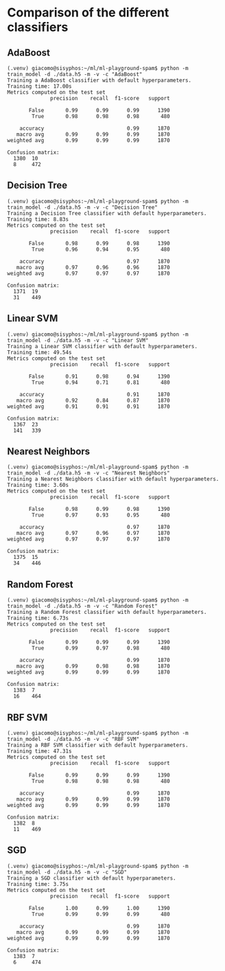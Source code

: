 # Comparison of the different classifiers

## AdaBoost

    (.venv) giacomo@sisyphos:~/ml/ml-playground-spam$ python -m train_model -d ./data.h5 -m -v -c "AdaBoost"
    Training a AdaBoost classifier with default hyperparameters.
    Training time: 17.00s
    Metrics computed on the test set
                  precision    recall  f1-score   support

           False       0.99      0.99      0.99      1390
            True       0.98      0.98      0.98       480

        accuracy                           0.99      1870
       macro avg       0.99      0.99      0.99      1870
    weighted avg       0.99      0.99      0.99      1870

    Confusion matrix:
      1380  10
      8     472

## Decision Tree

    (.venv) giacomo@sisyphos:~/ml/ml-playground-spam$ python -m train_model -d ./data.h5 -m -v -c "Decision Tree"
    Training a Decision Tree classifier with default hyperparameters.
    Training time: 8.83s
    Metrics computed on the test set
                  precision    recall  f1-score   support

           False       0.98      0.99      0.98      1390
            True       0.96      0.94      0.95       480

        accuracy                           0.97      1870
       macro avg       0.97      0.96      0.96      1870
    weighted avg       0.97      0.97      0.97      1870

    Confusion matrix:
      1371  19
      31    449

## Linear SVM

    (.venv) giacomo@sisyphos:~/ml/ml-playground-spam$ python -m train_model -d ./data.h5 -m -v -c "Linear SVM"
    Training a Linear SVM classifier with default hyperparameters.
    Training time: 49.54s
    Metrics computed on the test set
                  precision    recall  f1-score   support

           False       0.91      0.98      0.94      1390
            True       0.94      0.71      0.81       480

        accuracy                           0.91      1870
       macro avg       0.92      0.84      0.87      1870
    weighted avg       0.91      0.91      0.91      1870

    Confusion matrix:
      1367  23
      141   339

## Nearest Neighbors

    (.venv) giacomo@sisyphos:~/ml/ml-playground-spam$ python -m train_model -d ./data.h5 -m -v -c "Nearest Neighbors"
    Training a Nearest Neighbors classifier with default hyperparameters.
    Training time: 3.60s
    Metrics computed on the test set
                  precision    recall  f1-score   support

           False       0.98      0.99      0.98      1390
            True       0.97      0.93      0.95       480

        accuracy                           0.97      1870
       macro avg       0.97      0.96      0.97      1870
    weighted avg       0.97      0.97      0.97      1870

    Confusion matrix:
      1375  15
      34    446

## Random Forest

    (.venv) giacomo@sisyphos:~/ml/ml-playground-spam$ python -m train_model -d ./data.h5 -m -v -c "Random Forest"
    Training a Random Forest classifier with default hyperparameters.
    Training time: 6.73s
    Metrics computed on the test set
                  precision    recall  f1-score   support

           False       0.99      0.99      0.99      1390
            True       0.99      0.97      0.98       480

        accuracy                           0.99      1870
       macro avg       0.99      0.98      0.98      1870
    weighted avg       0.99      0.99      0.99      1870

    Confusion matrix:
      1383  7
      16    464

## RBF SVM

    (.venv) giacomo@sisyphos:~/ml/ml-playground-spam$ python -m train_model -d ./data.h5 -m -v -c "RBF SVM"
    Training a RBF SVM classifier with default hyperparameters.
    Training time: 47.31s
    Metrics computed on the test set
                  precision    recall  f1-score   support

           False       0.99      0.99      0.99      1390
            True       0.98      0.98      0.98       480

        accuracy                           0.99      1870
       macro avg       0.99      0.99      0.99      1870
    weighted avg       0.99      0.99      0.99      1870

    Confusion matrix:
      1382  8
      11    469

## SGD

    (.venv) giacomo@sisyphos:~/ml/ml-playground-spam$ python -m train_model -d ./data.h5 -m -v -c "SGD"
    Training a SGD classifier with default hyperparameters.
    Training time: 3.75s
    Metrics computed on the test set
                  precision    recall  f1-score   support

           False       1.00      0.99      1.00      1390
            True       0.99      0.99      0.99       480

        accuracy                           0.99      1870
       macro avg       0.99      0.99      0.99      1870
    weighted avg       0.99      0.99      0.99      1870

    Confusion matrix:
      1383  7
      6     474
